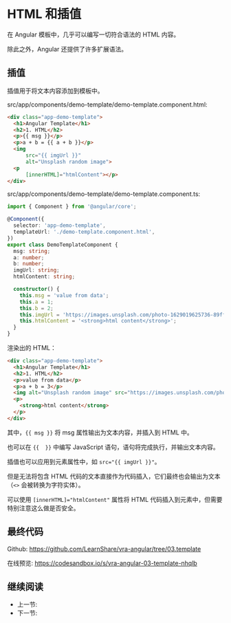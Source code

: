 # HTML 和插值

在 Angular 模板中，几乎可以编写一切符合语法的 HTML 内容。

除此之外，Angular 还提供了许多扩展语法。

## 插值

插值用于将文本内容添加到模板中。

src/app/components/demo-template/demo-template.component.html:

```html
<div class="app-demo-template">
  <h1>Angular Template</h1>
  <h2>1. HTML</h2>
  <p>{{ msg }}</p>
  <p>a + b = {{ a + b }}</p>
  <img
      src="{{ imgUrl }}"
      alt="Unsplash random image">
  <p
      [innerHTML]="htmlContent"></p>
</div>
```

src/app/components/demo-template/demo-template.component.ts:

```ts
import { Component } from '@angular/core';

@Component({
  selector: 'app-demo-template',
  templateUrl: './demo-template.component.html',
})
export class DemoTemplateComponent {
  msg: string;
  a: number;
  b: number;
  imgUrl: string;
  htmlContent: string;

  constructor() {
    this.msg = 'value from data';
    this.a = 1;
    this.b = 2;
    this.imgUrl = 'https://images.unsplash.com/photo-1629019625736-89ff131a723c?w=160&q=80';
    this.htmlContent = '<strong>html content</strong>';
  }
}
```

渲染出的 HTML：

```html
<div class="app-demo-template">
  <h1>Angular Template</h1>
  <h2>1. HTML</h2>
  <p>value from data</p>
  <p>a + b = 3</p>
  <img alt="Unsplash random image" src="https://images.unsplash.com/photo-1629019625736-89ff131a723c?w=160&amp;q=80">
  <p>
    <strong>html content</strong>
  </p>
</div>
```

其中，`{{ msg }}` 将 msg 属性输出为文本内容，并插入到 HTML 中。

也可以在 `{{  }}` 中编写 JavaScript 语句，语句将完成执行，并输出文本内容。

插值也可以应用到元素属性中，如 `src="{{ imgUrl }}"`。

但是无法将包含 HTML 代码的文本直接作为代码插入，它们最终也会输出为文本（`<>` 会被转换为字符实体）。

可以使用 `[innerHTML]="htmlContent"` 属性将 HTML 代码插入到元素中，但需要特别注意这么做是否安全。

## 最终代码

Github: <https://github.com/LearnShare/vra-angular/tree/03.template>

在线预览: <https://codesandbox.io/s/vra-angular-03-template-nhqlb>

## 继续阅读

+ 上一节:
+ 下一节:
